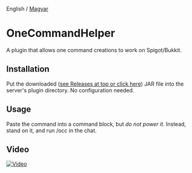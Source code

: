 English / [Magyar](https://github.com/NorbiPeti/OneCommandHelper/blob/master/README_hu.md)

# OneCommandHelper
A plugin that allows one command creations to work on Spigot/Bukkit.

## Installation
Put the downloaded ([see Releases at top or click here](https://github.com/NorbiPeti/OneCommandHelper/releases)) JAR file into the server's plugin directory. No configuration needed.

## Usage
Paste the command into a command block, but *do not power it*. Instead, stand on it, and run /occ in the chat.

## Video
[![Video](http://img.youtube.com/vi/rfPeuj0NWVg/0.jpg)](http://www.youtube.com/watch?v=rfPeuj0NWVg)
